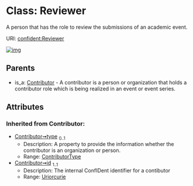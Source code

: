 
# Class: Reviewer


A person that has the role to review the submissions of an academic event.

URI: [confident:Reviewer](https://raw.githubusercontent.com/TIBHannover/ConfIDent_schema/main/src/linkml/confident_schema.yaml#Reviewer)


[![img](https://yuml.me/diagram/nofunky;dir:TB/class/[Contributor]^-[Reviewer&#124;type(i):ContributorType%20%3F;id(i):uriorcurie;name(i):string%20%3F],[ExternalIdentifier],[Contributor])](https://yuml.me/diagram/nofunky;dir:TB/class/[Contributor]^-[Reviewer&#124;type(i):ContributorType%20%3F;id(i):uriorcurie;name(i):string%20%3F],[ExternalIdentifier],[Contributor])

## Parents

 *  is_a: [Contributor](Contributor.md) - A contributor is a person or organization that holds a contributor role which is being realized in an event or event series.

## Attributes


### Inherited from Contributor:

 * [Contributor➞type](Contributor_type.md)  <sub>0..1</sub>
     * Description: A property to provide the information whether the contributor is an organization or person.
     * Range: [ContributorType](ContributorType.md)
 * [Contributor➞id](Contributor_id.md)  <sub>1..1</sub>
     * Description: The internal ConfIDent identifier for a contibutor
     * Range: [Uriorcurie](types/Uriorcurie.md)
